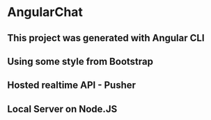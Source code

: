 # AngularChat

## This project was generated with Angular CLI
## Using some style from Bootstrap
## Hosted realtime API - Pusher
## Local Server on Node.JS
